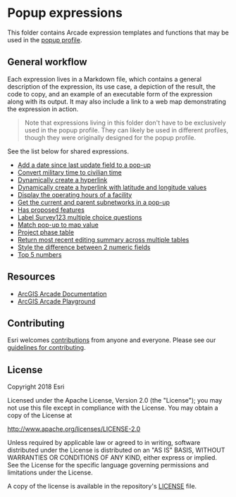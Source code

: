 # Popup expressions

This folder contains Arcade expression templates and functions that may be used in the [popup profile](https://developers.arcgis.com/arcade/guide/profiles/#popups).

## General workflow

Each expression lives in a Markdown file, which contains a general description of the expression, its use case, a depiction of the result, the code to copy, and an example of an executable form of the expression along with its output. It may also include a link to a web map demonstrating the expression in action.

> Note that expressions living in this folder don't have to be exclusively used in the popup profile. They can likely be used in different profiles, though they were originally designed for the popup profile.

See the list below for shared expressions.

* [Add a date since last update field to a pop-up](./date-since.md)
* [Convert military time to civilian time](./military-to-civilian-time.md)
* [Dynamically create a hyperlink](./url-basic.md)
* [Dynamically create a hyperlink with latitude and longitude values](./url-withlocation.md)
* [Display the operating hours of a facility](./operating-hours.md)
* [Get the current and parent subnetworks in a pop-up](./utility-network-parent-subnetworks.md)
* [Has proposed features](./has_proposed_features.md)
* [Label Survey123 multiple choice questions](./label_Survey123_multiple_choice.md)
* [Match pop-up to map value](./Match-Popup-to-Map-Value.md)
* [Project phase table](./project-phase.md)
* [Return most recent editing summary across multiple tables](./most-recent-edit-across-multiple-tables.md)
* [Style the difference between 2 numeric fields](./numeric-difference.md)
* [Top 5 numbers](./top-five-list.md)

## Resources

* [ArcGIS Arcade Documentation](https://developers.arcgis.com/arcade/)
* [ArcGIS Arcade Playground](https://developers.arcgis.com/arcade/playground/)

## Contributing

Esri welcomes [contributions](CONTRIBUTING.md) from anyone and everyone. Please see our [guidelines for contributing](https://github.com/esri/contributing).

## License

Copyright 2018 Esri

Licensed under the Apache License, Version 2.0 (the "License");
you may not use this file except in compliance with the License.
You may obtain a copy of the License at

   http://www.apache.org/licenses/LICENSE-2.0

Unless required by applicable law or agreed to in writing, software
distributed under the License is distributed on an "AS IS" BASIS,
WITHOUT WARRANTIES OR CONDITIONS OF ANY KIND, either express or implied.
See the License for the specific language governing permissions and
limitations under the License.

A copy of the license is available in the repository's [LICENSE](LICENSE) file.
